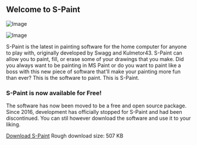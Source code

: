 ## Welcome to S-Paint

![Image](http://theswaggmaster.weebly.com/uploads/1/1/5/1/11510798/5839791_orig.png)

![Image](http://theswaggmaster.weebly.com/uploads/1/1/5/1/11510798/8059526_orig.png)

S-Paint is the latest in painting software for the home computer for anyone to play with, originally developed by Swagg and Kulmetor43. S-Paint can allow you to paint, fill, or erase some of your drawings that you make. Did you always want to be painting in MS Paint or do you want to paint like a boss with this new piece of software that'll make your painting more fun than ever? This is the software to paint. This is S-Paint.

### S-Paint is now available for Free!

The software has now been moved to be a free and open source package. Since 2016, development has officially stopped for S-Paint and had been discontinued. You can stil however download the software and use it to your liking.

[Download S-Paint](https://github.com/Kulmetor43/S-Paint/raw/master/SPaintSetup.exe)
Rough download size: 507 KB
